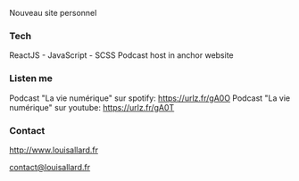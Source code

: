 Nouveau site personnel

### Tech

ReactJS - JavaScript - SCSS 
Podcast host in anchor website

### Listen me

Podcast "La vie numérique" sur spotify: https://urlz.fr/gA0O
Podcast "La vie numérique" sur youtube: https://urlz.fr/gA0T

### Contact

http://www.louisallard.fr

contact@louisallard.fr

